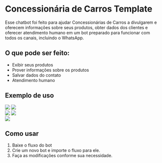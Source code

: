 # Concessionária de Carros Template
Esse chatbot foi feito para ajudar Concessionárias de Carros a divulgarem e oferecem informações sobre seus produtos, obter dados dos clientes e oferecer atendimento humano em um bot preparado para funcionar com todos os canais, incluindo o WhatsApp.

## O que pode ser feito:
* Exibir seus produtos
* Prover informações sobre os produtos
* Salvar dados do contato
* Atendimento humano


## Exemplo de uso

![](images/Exemplo01.png) ![](images/Exemplo02.png)<br>
![](images/Exemplo03.png) ![](images/Exemplo04.png)<br>
![](images/Exemplo05.png)


## Como usar
1. Baixe o fluxo do bot
2. Crie um novo bot e importe o fluxo para ele.
3. Faça as modificações conforme sua necessidade.